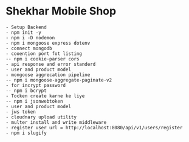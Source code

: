 # Shekhar Mobile Shop

    - Setup Backend
    - npm init -y
    - npm i -D nodemon
    - npm i mongoose express dotenv
    - connect mongodb
    - cooention port fot listing
    -- npm i cookie-parser cors
    - api response and error standerd
    - user and product model
    - mongoose aggrecation pipeline
    -- npm i mongoose-aggregate-paginate-v2
    - for incrypt password
    -- npm i bcrypt
    - Tocken create karne ke liye
    -- npm i jsonwebtoken
    - user and product model
    - jws token
    - cloudnary upload utility
    - multer install and write middleware
    - register user url = http://localhost:8080/api/v1/users/register
    - npm i slugify
